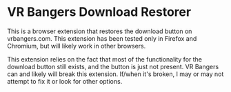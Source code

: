 # VR Bangers Download Restorer

This is a browser extension that restores the download button on vrbangers.com. This extension has been tested only in Firefox and Chromium, but will likely work in other browsers.

This extension relies on the fact that most of the functionality for the download button still exists, and the button is just not present. VR Bangers can and likely will break this extension. If/when it's broken, I may or may not attempt to fix it or look for other options.
